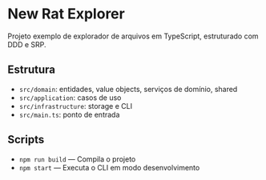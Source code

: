 # New Rat Explorer

Projeto exemplo de explorador de arquivos em TypeScript, estruturado com DDD e SRP.

## Estrutura
- `src/domain`: entidades, value objects, serviços de domínio, shared
- `src/application`: casos de uso
- `src/infrastructure`: storage e CLI
- `src/main.ts`: ponto de entrada

## Scripts
- `npm run build` — Compila o projeto
- `npm start` — Executa o CLI em modo desenvolvimento
